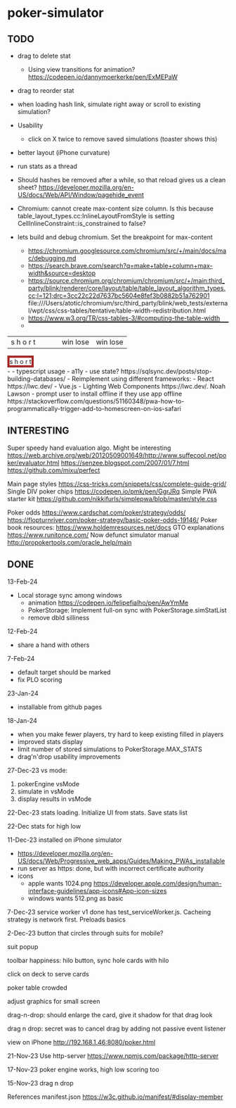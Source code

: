 # poker-simulator

## TODO
- drag to delete stat 
  - Using view transitions for animation? https://codepen.io/dannymoerkerke/pen/ExMEPaW
- drag to reorder stat
- when loading hash link, simulate right away or scroll to existing simulation?

- Usability
  - click on X twice to remove saved simulations (toaster shows this)
- better layout (iPhone curvature)
- run stats as a thread
- Should hashes be removed after a while, so that reload gives us a clean sheet?
https://developer.mozilla.org/en-US/docs/Web/API/Window/pagehide_event
- Chromium: cannot create max-content size column. Is this because table_layout_types.cc:InlineLayoutFromStyle is setting CellInlineConstraint::is_constrained to false?
- lets build and debug chromium. Set the breakpoint for max-content
  - https://chromium.googlesource.com/chromium/src/+/main/docs/mac/debugging.md
  - https://search.brave.com/search?q=make+table+column+max-width&source=desktop
  - https://source.chromium.org/chromium/chromium/src/+/main:third_party/blink/renderer/core/layout/table/table_layout_algorithm_types.cc;l=121;drc=3cc22c22d7637bc5604e8fef3b0882b51a762901
  file:///Users/atotic/chromium/src/third_party/blink/web_tests/external/wpt/css/css-tables/tentative/table-width-redistribution.html
  - https://www.w3.org/TR/css-tables-3/#computing-the-table-width
  - <div style="border:1px solid black">
<table>
  <tr>
    <td style="width:max-content;min-width:100px">s h o r t</td>
    <td class="other">win lose</td>
    <td class="other">win lose</td>
  </tr>
</table>
</div>
<div style="width:10px;min-width:max-content;border:5px solid brown">s h o r t</div>
  -
- typescript usage
- a11y
- use state? https://sqlsync.dev/posts/stop-building-databases/
- Reimplement using different frameworks:
  - React https://lwc.dev/
  - Vue.js 
  - Lighting Web Components https://lwc.dev/. Noah Lawson
- prompt user to install offline if they use app offline
  https://stackoverflow.com/questions/51160348/pwa-how-to-programmatically-trigger-add-to-homescreen-on-ios-safari

## INTERESTING

Super speedy hand evaluation algo. Might be interesting
https://web.archive.org/web/20120509001649/http://www.suffecool.net/poker/evaluator.html
https://senzee.blogspot.com/2007/01/7.html
https://github.com/mixu/perfect

Main page styles
https://css-tricks.com/snippets/css/complete-guide-grid/ 
Single DIV poker chips
https://codepen.io/pmk/pen/GgrJRq
Simple PWA starter kit
https://github.com/nikkifurls/simplepwa/blob/master/style.css

Poker odds
https://www.cardschat.com/poker/strategy/odds/
https://flopturnriver.com/poker-strategy/basic-poker-odds-19146/
Poker book resources:
https://www.holdemresources.net/docs
GTO explanations
https://www.runitonce.com/
Now defunct simulator manual http://propokertools.com/oracle_help/main

## DONE

13-Feb-24  
- Local storage sync among windows
  - animation https://codepen.io/felipefialho/pen/AwYmMe
  - PokerStorage: Implement full-on sync with PokerStorage.simStatList
  - remove dbId silliness

12-Feb-24
- share a hand with others

7-Feb-24
- default target should be marked
- fix PLO scoring

23-Jan-24 
- installable from github pages

18-Jan-24
- when you make fewer players, try hard to keep existing filled in players
- improved stats display
- limit number of stored simulations to PokerStorage.MAX_STATS
- drag'n'drop usability improvements
  
27-Dec-23 vs mode: 
1) pokerEngine vsMode
2) simulate in vsMode
3) display results in vsMode

22-Dec-23 stats loading. Initialize UI from stats. Save stats list

22-Dec stats for high low

11-Dec-23 installed on iPhone simulator
- https://developer.mozilla.org/en-US/docs/Web/Progressive_web_apps/Guides/Making_PWAs_installable
- run server as https: done, but with incorrect certificate authority
- icons
  - apple wants 1024.png
    https://developer.apple.com/design/human-interface-guidelines/app-icons#App-icon-sizes
  - windows wants 512.png as basic


7-Dec-23 service worker v1 done
  has test_serviceWorker.js. Cacheing strategy is network first. Preloads basics

2-Dec-23 button that circles through suits for mobile?

suit popup

toolbar happiness: hilo button, sync hole cards with hilo

click on deck to serve cards

poker table crowded

adjust graphics for small screen

drag-n-drop: should enlarge the card, give it shadow for that drag look

drag n drop: secret was to cancel drag by adding not passive event listener

view on iPhone http://192.168.1.46:8080/poker.html

21-Nov-23 Use http-server https://www.npmjs.com/package/http-server

17-Nov-23 poker engine works, high low scoring too

15-Nov-23 drag n drop

References
  manifest.json https://w3c.github.io/manifest/#display-member
